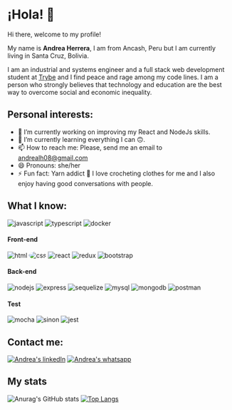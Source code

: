 # ¡Hola! 👋

Hi there, welcome to my profile!

My name is **Andrea Herrera**, I am from Ancash, Peru but I am currently living in Santa Cruz, Bolivia.

I am an industrial and systems engineer and a full stack web development student at <a href="https://www.betrybe.com/">Trybe</a> and I find peace and rage among my code lines.
I am a person who strongly believes that technology and education are the best way to overcome social and economic inequality.

## Personal interests:

- 🔭 I’m currently working on improving my React and NodeJs skills.
- 🌱 I’m currently learning everything I can 🙃.
- 📫 How to reach me: Please, send me an email to andrealh08@gmail.com
- 😄 Pronouns: she/her
- ⚡ Fun fact: Yarn addict 🧶 I love crocheting clothes for me and I also enjoy having good conversations with people.

## What I know:

<img alt="javascript" target="_blank" rel="noopener noreferrer" src="https://img.shields.io/badge/JavaScript-F7DF1E?style=for-the-badge&logo=javascript&logoColor=black" /> <img alt="typescript" src="https://img.shields.io/badge/TypeScript-007ACC?style=for-the-badge&logo=typescript&logoColor=white" />
<img alt="docker" src="https://img.shields.io/badge/Docker-2CA5E0?style=for-the-badge&logo=docker&logoColor=white" />

#### Front-end
<img alt="html" target="_blank" rel="noopener noreferrer" src="https://img.shields.io/badge/HTML5-E34F26?style=for-the-badge&logo=html5&logoColor=white" /> <img alt="css" style="border-radius:50%" src="https://img.shields.io/badge/CSS3-1572B6?style=for-the-badge&logo=css3&logoColor=white" />
<img alt="react" target="_blank" rel="noopener noreferrer" src="https://img.shields.io/badge/React-20232A?style=for-the-badge&logo=react&logoColor=61DAFB" />
<img alt="redux" target="_blank" rel="noopener noreferrer" src="https://img.shields.io/badge/Redux-593D88?style=for-the-badge&logo=redux&logoColor=white" />
<img alt="bootstrap" src="https://img.shields.io/badge/Bootstrap-563D7C?style=for-the-badge&logo=bootstrap&logoColor=white" />

#### Back-end
<img alt="nodejs" target="_blank" rel="noopener noreferrer" src="https://img.shields.io/badge/Node.js-339933?style=for-the-badge&logo=nodedotjs&logoColor=white" /> <img alt="express" src="https://img.shields.io/badge/Express.js-000000?style=for-the-badge&logo=express&logoColor=white" />
<img alt="sequelize" src="https://img.shields.io/badge/Sequelize-52B0E7?style=for-the-badge&logo=Sequelize&logoColor=white" />
<img alt="mysql" src="https://img.shields.io/badge/MySQL-005C84?style=for-the-badge&logo=mysql&logoColor=white" />
<img alt="mongodb" src="https://img.shields.io/badge/MongoDB-4EA94B?style=for-the-badge&logo=mongodb&logoColor=white" />
<img alt="postman" src="https://img.shields.io/badge/Postman-FF6C37?style=for-the-badge&logo=Postman&logoColor=white" />

#### Test
<img alt="mocha" src="https://img.shields.io/badge/Mocha-8D6748?style=for-the-badge&logo=Mocha&logoColor=white" /> <img alt="sinon" src="https://img.shields.io/badge/chai-A30701?style=for-the-badge&logo=chai&logoColor=white" />
<img alt="jest" src="https://img.shields.io/badge/Jest-C21325?style=for-the-badge&logo=jest&logoColor=white" />

## Contact me:

[<img alt="Andrea's linkedIn" target="_blank" rel="noopener noreferrer" src="https://img.shields.io/badge/LinkedIn-0077B5?style=for-the-badge&logo=linkedin&logoColor=white" />][linkedin]
[<img alt="Andrea's whatsapp" target="_blank" rel="noopener noreferrer" src="https://img.shields.io/badge/WhatsApp-25D366?style=for-the-badge&logo=whatsapp&logoColor=white" />][linkedin]

[linkedin]: https://www.linkedin.com/in/andrea-lora-herrera/
[whatsapp]: https://wa.me/+556193311244

## My stats

![Anurag's GitHub stats](https://github-readme-stats.vercel.app/api?username=andreallherrera&show_icons=true&theme=synthwave)
[![Top Langs](https://github-readme-stats.vercel.app/api/top-langs/?username=andreallherrera&layout=compact&theme=synthwave)](https://github.com/andreallherrera/github-readme-stats)
